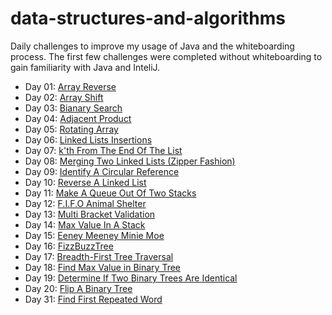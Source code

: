# data-structures-and-algorithms
Daily challenges to improve my usage of Java and the whiteboarding process. The first few challenges were completed without whiteboarding to gain familiarity with Java and InteliJ.

- Day 01: [Array Reverse](https://github.com/AmyCohen/data-structures-and-algorithms/tree/master/src/day01)
- Day 02: [Array Shift](https://github.com/AmyCohen/data-structures-and-algorithms/tree/master/src/day02)
- Day 03: [Bianary Search](https://github.com/AmyCohen/data-structures-and-algorithms/tree/master/src/day03)
- Day 04: [Adjacent Product](https://github.com/AmyCohen/data-structures-and-algorithms/tree/master/src/day04)
- Day 05: [Rotating Array](https://github.com/AmyCohen/data-structures-and-algorithms/tree/master/src/day05)
- Day 06: [Linked Lists Insertions](https://github.com/AmyCohen/data-structures-and-algorithms/tree/master/src/day06)
- Day 07: [k'th From The End Of The List](https://github.com/AmyCohen/data-structures-and-algorithms/tree/master/src/day07)
- Day 08: [Merging Two Linked Lists (Zipper Fashion)](https://github.com/AmyCohen/data-structures-and-algorithms/blob/master/src/day08/LinkedList.java)
- Day 09: [Identify A Circular Reference](https://github.com/AmyCohen/data-structures-and-algorithms/tree/master/src/day09)
- Day 10: [Reverse A Linked List](https://github.com/AmyCohen/data-structures-and-algorithms/tree/master/src/day10)
- Day 11: [Make A Queue Out Of Two Stacks](https://github.com/AmyCohen/data-structures-and-algorithms/blob/master/src/day11/README.md)
- Day 12: [F.I.F.O Animal Shelter](https://github.com/AmyCohen/data-structures-and-algorithms/tree/master/src/day12)
- Day 13: [Multi Bracket Validation](https://github.com/AmyCohen/data-structures-and-algorithms/tree/master/src/day13)
- Day 14: [Max Value In A Stack](https://github.com/AmyCohen/data-structures-and-algorithms/tree/master/src/day14)
- Day 15: [Eeney Meeney Minie Moe](https://github.com/AmyCohen/data-structures-and-algorithms/pull/25)
- Day 16: [FizzBuzzTree](https://github.com/AmyCohen/data-structures-and-algorithms/tree/master/src/day16)
- Day 17: [Breadth-First Tree Traversal](https://github.com/AmyCohen/data-structures-and-algorithms/tree/master/src/day17)
- Day 18: [Find Max Value in Binary Tree](https://github.com/AmyCohen/data-structures-and-algorithms/tree/master/src/day18)
- Day 19: [Determine If Two Binary Trees Are Identical](https://github.com/AmyCohen/data-structures-and-algorithms/tree/master/src/day19)
- Day 20: [Flip A Binary Tree](https://github.com/AmyCohen/data-structures-and-algorithms/tree/master/src/day20)
- Day 31: [Find First Repeated Word](https://github.com/AmyCohen/data-structures-and-algorithms/tree/master/src/day31)
